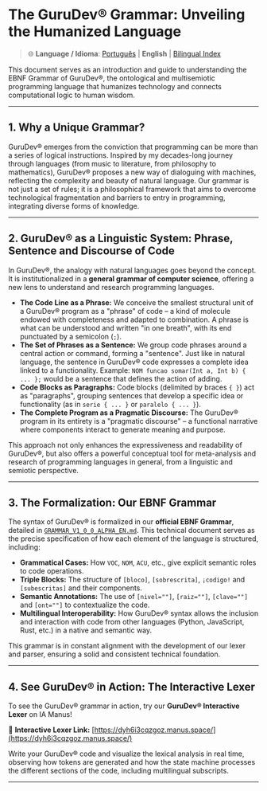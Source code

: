 # The GuruDev® Grammar: Unveiling the Humanized Language

> 🌐 **Language / Idioma**: [Português](README.md%20(Da%20Gramática%20EBNF%20da%20Guruev)) | **English** | [Bilingual Index](../BILINGUAL_INDEX.md)

This document serves as an introduction and guide to understanding the EBNF Grammar of GuruDev®, the ontological and multisemiotic programming language that humanizes technology and connects computational logic to human wisdom.

---

## 1. Why a Unique Grammar?

GuruDev® emerges from the conviction that programming can be more than a series of logical instructions. Inspired by my decades-long journey through languages (from music to literature, from philosophy to mathematics), GuruDev® proposes a new way of dialoguing with machines, reflecting the complexity and beauty of natural language. Our grammar is not just a set of rules; it is a philosophical framework that aims to overcome technological fragmentation and barriers to entry in programming, integrating diverse forms of knowledge.

---

## 2. GuruDev® as a Linguistic System: Phrase, Sentence and Discourse of Code

In GuruDev®, the analogy with natural languages goes beyond the concept. It is institutionalized in a **general grammar of computer science**, offering a new lens to understand and research programming languages.

* **The Code Line as a Phrase:** We conceive the smallest structural unit of a GuruDev® program as a "phrase" of code – a kind of molecule endowed with completeness and adapted to combination. A phrase is what can be understood and written "in one breath", with its end punctuated by a semicolon (`;`).
* **The Set of Phrases as a Sentence:** We group code phrases around a central action or command, forming a "sentence". Just like in natural language, the sentence in GuruDev® code expresses a complete idea linked to a functionality. Example: `NOM funcao somar(Int a, Int b) { ... };` would be a sentence that defines the action of adding.
* **Code Blocks as Paragraphs:** Code blocks (delimited by braces `{ }`) act as "paragraphs", grouping sentences that develop a specific idea or functionality (as in `serie { ... }` or `paralelo { ... }`).
* **The Complete Program as a Pragmatic Discourse:** The GuruDev® program in its entirety is a "pragmatic discourse" – a functional narrative where components interact to generate meaning and purpose.

This approach not only enhances the expressiveness and readability of GuruDev®, but also offers a powerful conceptual tool for meta-analysis and research of programming languages in general, from a linguistic and semiotic perspective.

---

## 3. The Formalization: Our EBNF Grammar

The syntax of GuruDev® is formalized in our **official EBNF Grammar**, detailed in [`GRAMMAR_V1_0_0_ALPHA_EN.md`](GRAMMAR_V1_0_0_ALPHA_EN.md). This technical document serves as the precise specification of how each element of the language is structured, including:

* **Grammatical Cases:** How `VOC`, `NOM`, `ACU`, etc., give explicit semantic roles to code operations.
* **Triple Blocks:** The structure of `[bloco]`, `[sobrescrita]`, `¡codigo!` and `[subescritas]` and their components.
* **Semantic Annotations:** The use of `[nivel=""]`, `[raiz=""]`, `[clave=""]` and `[ont=""]` to contextualize the code.
* **Multilingual Interoperability:** How GuruDev® syntax allows the inclusion and interaction with code from other languages (Python, JavaScript, Rust, etc.) in a native and semantic way.

This grammar is in constant alignment with the development of our lexer and parser, ensuring a solid and consistent technical foundation.

---

## 4. See GuruDev® in Action: The Interactive Lexer

To see the GuruDev® grammar in action, try our **GuruDev® Interactive Lexer** on IA Manus!

🔗 **Interactive Lexer Link:** [https://dyh6i3cqzgoz.manus.space/](https://dyh6i3cqzgoz.manus.space/)

Write your GuruDev® code and visualize the lexical analysis in real time, observing how tokens are generated and how the state machine processes the different sections of the code, including multilingual subscripts.

---